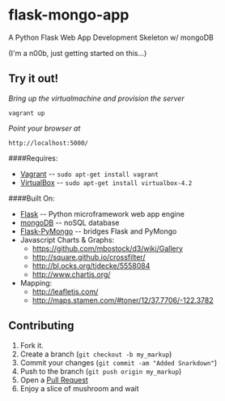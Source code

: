 flask-mongo-app
===============

A Python Flask Web App Development Skeleton w/ mongoDB

(I'm a n00b, just getting started on this...)

Try it out!
-----------
*Bring up the virtualmachine and provision the server*

    vagrant up

_Point your browser at_

    http://localhost:5000/

####Requires:
* [Vagrant](http://www.vagrantup.com/) -- `sudo apt-get install vagrant`
* [VirtualBox](https://www.virtualbox.org/wiki/Downloads/) -- `sudo apt-get install virtualbox-4.2`

####Built On:
* [Flask](http://flask.pocoo.org) -- Python microframework web app engine
* [mongoDB](http://mongodb.org) -- noSQL database
* [Flask-PyMongo](http://flask-pymongo.readthedocs.org/en/latest/) -- bridges Flask and PyMongo
* Javascript Charts & Graphs:
    * https://github.com/mbostock/d3/wiki/Gallery
    * http://square.github.io/crossfilter/ 
    * http://bl.ocks.org/tjdecke/5558084
    * http://www.chartjs.org/
* Mapping:
    * http://leafletjs.com/
    * http://maps.stamen.com/#toner/12/37.7706/-122.3782


Contributing
------------

1. Fork it.
2. Create a branch (`git checkout -b my_markup`)
3. Commit your changes (`git commit -am "Added Snarkdown"`)
4. Push to the branch (`git push origin my_markup`)
5. Open a [Pull Request][1]
6. Enjoy a slice of mushroom and wait

[1]: http://github.com/github/markup/pulls

